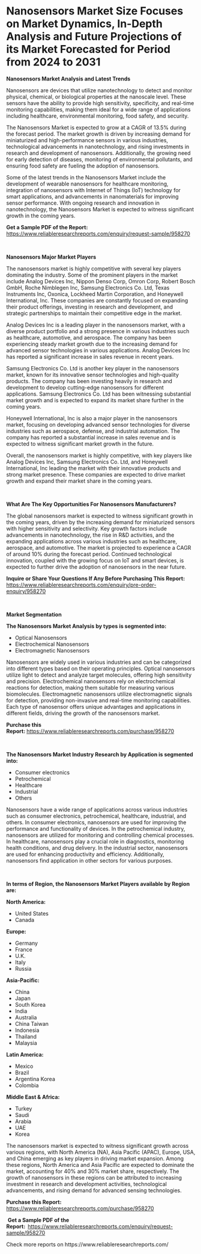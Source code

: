<p><h1>Nanosensors Market Size Focuses on Market Dynamics, In-Depth Analysis and Future Projections of its Market Forecasted for Period from 2024 to 2031</h1></p><p><strong>Nanosensors Market Analysis and Latest Trends</strong></p>
<p><p>Nanosensors are devices that utilize nanotechnology to detect and monitor physical, chemical, or biological properties at the nanoscale level. These sensors have the ability to provide high sensitivity, specificity, and real-time monitoring capabilities, making them ideal for a wide range of applications including healthcare, environmental monitoring, food safety, and security.</p><p>The Nanosensors Market is expected to grow at a CAGR of 13.5% during the forecast period. The market growth is driven by increasing demand for miniaturized and high-performance sensors in various industries, technological advancements in nanotechnology, and rising investments in research and development of nanosensors. Additionally, the growing need for early detection of diseases, monitoring of environmental pollutants, and ensuring food safety are fueling the adoption of nanosensors.</p><p>Some of the latest trends in the Nanosensors Market include the development of wearable nanosensors for healthcare monitoring, integration of nanosensors with Internet of Things (IoT) technology for smart applications, and advancements in nanomaterials for improving sensor performance. With ongoing research and innovation in nanotechnology, the Nanosensors Market is expected to witness significant growth in the coming years.</p></p>
<p><strong>Get a Sample PDF of the Report:&nbsp;</strong> <a href="https://www.reliableresearchreports.com/enquiry/request-sample/958270">https://www.reliableresearchreports.com/enquiry/request-sample/958270</a></p>
<p>&nbsp;</p>
<p><strong>Nanosensors Major Market Players</strong></p>
<p><p>The nanosensors market is highly competitive with several key players dominating the industry. Some of the prominent players in the market include Analog Devices Inc, Nippon Denso Corp, Omron Corp, Robert Bosch GmbH, Roche Nimblegen Inc, Samsung Electronics Co. Ltd, Texas Instruments Inc, Oxonica, Lockheed Martin Corporation, and Honeywell International, Inc. These companies are constantly focused on expanding their product offerings, investing in research and development, and strategic partnerships to maintain their competitive edge in the market.</p><p>Analog Devices Inc is a leading player in the nanosensors market, with a diverse product portfolio and a strong presence in various industries such as healthcare, automotive, and aerospace. The company has been experiencing steady market growth due to the increasing demand for advanced sensor technologies in various applications. Analog Devices Inc has reported a significant increase in sales revenue in recent years.</p><p>Samsung Electronics Co. Ltd is another key player in the nanosensors market, known for its innovative sensor technologies and high-quality products. The company has been investing heavily in research and development to develop cutting-edge nanosensors for different applications. Samsung Electronics Co. Ltd has been witnessing substantial market growth and is expected to expand its market share further in the coming years.</p><p>Honeywell International, Inc is also a major player in the nanosensors market, focusing on developing advanced sensor technologies for diverse industries such as aerospace, defense, and industrial automation. The company has reported a substantial increase in sales revenue and is expected to witness significant market growth in the future.</p><p>Overall, the nanosensors market is highly competitive, with key players like Analog Devices Inc, Samsung Electronics Co. Ltd, and Honeywell International, Inc leading the market with their innovative products and strong market presence. These companies are expected to drive market growth and expand their market share in the coming years.</p></p>
<p>&nbsp;</p>
<p><strong>What Are The Key Opportunities For Nanosensors Manufacturers?</strong></p>
<p><p>The global nanosensors market is expected to witness significant growth in the coming years, driven by the increasing demand for miniaturized sensors with higher sensitivity and selectivity. Key growth factors include advancements in nanotechnology, the rise in R&D activities, and the expanding applications across various industries such as healthcare, aerospace, and automotive. The market is projected to experience a CAGR of around 10% during the forecast period. Continued technological innovation, coupled with the growing focus on IoT and smart devices, is expected to further drive the adoption of nanosensors in the near future.</p></p>
<p><strong>Inquire or Share Your Questions If Any Before Purchasing This Report:</strong> <a href="https://www.reliableresearchreports.com/enquiry/pre-order-enquiry/958270">https://www.reliableresearchreports.com/enquiry/pre-order-enquiry/958270</a></p>
<p>&nbsp;</p>
<p><strong>Market Segmentation</strong></p>
<p><strong>The Nanosensors Market Analysis by types is segmented into:</strong></p>
<p><ul><li>Optical Nanosensors</li><li>Electrochemical Nanosensors</li><li>Electromagnetic Nanosensors</li></ul></p>
<p><p>Nanosensors are widely used in various industries and can be categorized into different types based on their operating principles. Optical nanosensors utilize light to detect and analyze target molecules, offering high sensitivity and precision. Electrochemical nanosensors rely on electrochemical reactions for detection, making them suitable for measuring various biomolecules. Electromagnetic nanosensors utilize electromagnetic signals for detection, providing non-invasive and real-time monitoring capabilities. Each type of nanosensor offers unique advantages and applications in different fields, driving the growth of the nanosensors market.</p></p>
<p><strong>Purchase this Report:&nbsp;</strong><a href="https://www.reliableresearchreports.com/purchase/958270">https://www.reliableresearchreports.com/purchase/958270</a></p>
<p>&nbsp;</p>
<p><strong>The Nanosensors Market Industry Research by Application is segmented into:</strong></p>
<p><ul><li>Consumer electronics</li><li>Petrochemical</li><li>Healthcare</li><li>Industrial</li><li>Others</li></ul></p>
<p><p>Nanosensors have a wide range of applications across various industries such as consumer electronics, petrochemical, healthcare, industrial, and others. In consumer electronics, nanosensors are used for improving the performance and functionality of devices. In the petrochemical industry, nanosensors are utilized for monitoring and controlling chemical processes. In healthcare, nanosensors play a crucial role in diagnostics, monitoring health conditions, and drug delivery. In the industrial sector, nanosensors are used for enhancing productivity and efficiency. Additionally, nanosensors find application in other sectors for various purposes.</p></p>
<p>&nbsp;</p>
<p><strong>In terms of Region, the Nanosensors Market Players available by Region are:</strong></p>
<p>
    <p> <strong> North America: </strong>
        <ul>
            <li>United States</li>
            <li>Canada</li>
        </ul>
        </p> 
    <p> <strong> Europe: </strong>
        <ul>
            <li>Germany</li>
            <li>France</li>
            <li>U.K.</li>
            <li>Italy</li>
            <li>Russia</li>
        </ul>
        </p> 
    <p> <strong> Asia-Pacific: </strong>
        <ul>
            <li>China</li>
            <li>Japan</li>
            <li>South Korea</li>
            <li>India</li>
            <li>Australia</li>
            <li>China Taiwan</li>
            <li>Indonesia</li>
            <li>Thailand</li>
            <li>Malaysia</li>
        </ul>
        </p> 
    <p> <strong> Latin America: </strong>
        <ul>
            <li>Mexico</li>
            <li>Brazil</li>
            <li>Argentina Korea</li>
            <li>Colombia</li>
        </ul>
        </p> 
    <p> <strong> Middle East & Africa: </strong>
        <ul>
            <li>Turkey</li>
            <li>Saudi</li>
            <li>Arabia</li>
            <li>UAE</li>
            <li>Korea</li>
        </ul>
    </p>
    </p>
<p><p>The nanosensors market is expected to witness significant growth across various regions, with North America (NA), Asia Pacific (APAC), Europe, USA, and China emerging as key players in driving market expansion. Among these regions, North America and Asia Pacific are expected to dominate the market, accounting for 40% and 30% market share, respectively. The growth of nanosensors in these regions can be attributed to increasing investment in research and development activities, technological advancements, and rising demand for advanced sensing technologies.</p></p>
<p><strong>Purchase this Report: </strong><a href="https://www.reliableresearchreports.com/purchase/958270">https://www.reliableresearchreports.com/purchase/958270</a></p>
<p>&nbsp;<strong>Get a Sample PDF of the Report:&nbsp;&nbsp;</strong><a href="https://www.reliableresearchreports.com/enquiry/request-sample/958270">https://www.reliableresearchreports.com/enquiry/request-sample/958270</a></p>
<p><strong></strong></p>
<p>Check more reports on https://www.reliableresearchreports.com/</p>